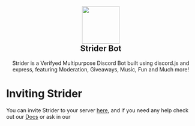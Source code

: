 <h2 align='center'>
  <img src="https://striderbot.net/StriderLogo.jpeg" height='100px' width='100px' />
<br>
Strider Bot </h2>
  <p align="center">
Strider is a Verifyed Multipurpose Discord Bot built using discord.js and express, featuring Moderation, Giveaways, Music, Fun and Much more! </p>

<h1> Inviting Strider </h1>
You can invite Strider to your server <a href="#">here</a>, and if you need any help check out our <a href="https://docs.striderbot.net">Docs</a> or ask in our
